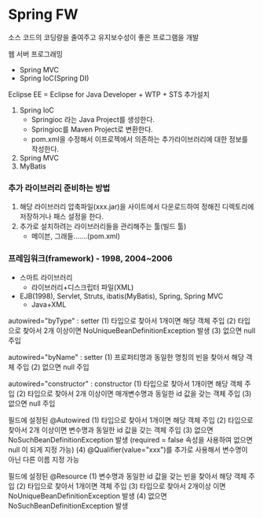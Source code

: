 # Spring FW

소스 코드의 코딩량을 줄여주고 유지보수성이 좋은 프로그램을 개발

웹 서버 프로그래밍 

- Spring MVC
- Spring IoC(Spring DI)

Eclipse EE = Eclipse for Java Developer + WTP + STS 추가설치

1. Spring IoC
   - Springioc 라는 Java Project를 생성한다.
   - Springioc를 Maven Project로 변환한다.
   - pom.xml을 수정해서 이프로젝에서 의존하는 추가라이브러리에 대한 정보를 작성한다.
2. Spring MVC
3. MyBatis

### 추가 라이브러리 준비하는 방법

1. 해당 라이브러리 압축파일(xxx.jar)을 사이트에서 다운로드하여 정해진 디렉토리에 저장하거나 패스 설정을 한다.
2. 추가로 설치하려는 라이브러리들을 관리해주는 툴(빌드 툴)
   - 메이븐, 그래들.......(pom.xml)

### 프레임워크(framework) - 1998, 2004~2006

- 스마트 라이브러리
  - 라이브러리+디스크립터 파일(XML)
- EJB(1998), Servlet, Struts, ibatis(MyBatis), Spring, Spring MVC
  - Java+XML



autowired="byType"  : setter
(1) 타입으로 찾아서 1개이면 해당 객체 주입
(2) 타입으로 찾아서 2개 이상이면 NoUniqueBeanDefinitionException 발생
(3) 없으면 null 주입

autowired="byName"  : setter
(1) 프로퍼티명과 동일한 명칭의 빈을 찾아서 해당 객체 주입
(2) 없으면 null 주입

autowired="constructor"  : constructor
(1) 타입으로 찾아서 1개이면 해당 객체 주입
(2) 타입으로 찾아서 2개 이상이면 매개변수명과 동일한 id 값을 갖는 객체 주입
(3) 없으면 null 주입



필드에 설정된 @Autowired
(1) 타입으로 찾아서 1개이면 해당 객체 주입
(2) 타입으로 찾아서 2개 이상이면 변수명과 동일한 id 값을 갖는 객체 주입
(3) 없으면 NoSuchBeanDefinitionException 발생
     (required = false 속성을 사용하여 없으면 null 이 되게 지정 가능)
(4) @Qualifier(value="xxx")를 추가로 사용해서 변수명이 아닌 다른 이름 지정 가능

필드에 설정된 @Resource
(1) 변수명과 동일한 id 값을 갖는 빈을 찾아서 해당 객체 주입
(2) 타입으로 찾아서 1개이면 객체 주입
(3) 타입으로 찾아서 2개이상 이면 NoUniqueBeanDefinitionException 발생
(4) 없으면 NoSuchBeanDefinitionException 발생

















